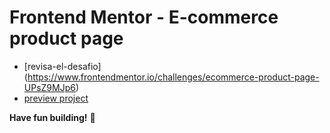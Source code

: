 # Frontend Mentor - E-commerce product page

-   [revisa-el-desafio] (https://www.frontendmentor.io/challenges/ecommerce-product-page-UPsZ9MJp6)
-   [preview project]()

**Have fun building!** 🚀
